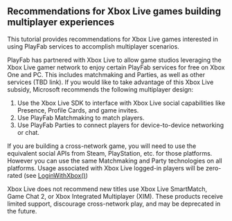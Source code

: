 ## Recommendations for Xbox Live games building multiplayer experiences 

This tutorial provides recommendations for Xbox Live games interested in using PlayFab services to accomplish multiplayer scenarios. 

PlayFab has partnered with Xbox Live to allow game studios leveraging the Xbox Live gamer network to enjoy certain PlayFab services for free on Xbox One and PC. This includes matchmaking and Parties, as well as other services (TBD link). If you would like to take advantage of this Xbox Live subsidy, Microsoft recommends the following multiplayer design:

1.	Use the Xbox Live SDK to interface with Xbox Live social capabilities like Presence, Profile Cards, and game invites. 
2.	Use PlayFab Matchmaking to match players.
3.	Use PlayFab Parties to connect players for device-to-device networking or chat.

If you are building a cross-network game, you will need to use the equivalent social APIs from Steam, PlayStation, etc. for those platforms. However you can use the same Matchmaking and Party technologies on all platforms. Usage associated with Xbox Live logged-in players will be zero-rated (see [LoginWithXbox()](https://api.playfab.com/documentation/client/method/LoginWithXbox))

Xbox Live does not recommend new titles use Xbox Live SmartMatch, Game Chat 2, or Xbox Integrated Multiplayer (XIM). These products receive limited support, discourage cross-network play, and may be deprecated in the future.
